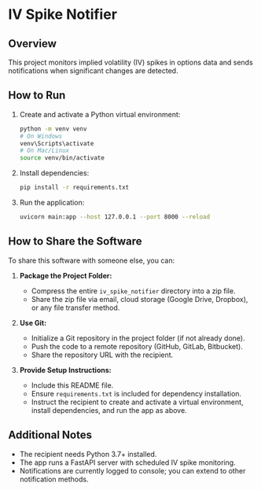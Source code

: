 # IV Spike Notifier

## Overview
This project monitors implied volatility (IV) spikes in options data and sends notifications when significant changes are detected.

## How to Run
1. Create and activate a Python virtual environment:
   ```bash
   python -m venv venv
   # On Windows
   venv\Scripts\activate
   # On Mac/Linux
   source venv/bin/activate
   ```
2. Install dependencies:
   ```bash
   pip install -r requirements.txt
   ```
3. Run the application:
   ```bash
   uvicorn main:app --host 127.0.0.1 --port 8000 --reload
   ```

## How to Share the Software
To share this software with someone else, you can:

1. **Package the Project Folder:**
   - Compress the entire `iv_spike_notifier` directory into a zip file.
   - Share the zip file via email, cloud storage (Google Drive, Dropbox), or any file transfer method.

2. **Use Git:**
   - Initialize a Git repository in the project folder (if not already done).
   - Push the code to a remote repository (GitHub, GitLab, Bitbucket).
   - Share the repository URL with the recipient.

3. **Provide Setup Instructions:**
   - Include this README file.
   - Ensure `requirements.txt` is included for dependency installation.
   - Instruct the recipient to create and activate a virtual environment, install dependencies, and run the app as above.

## Additional Notes
- The recipient needs Python 3.7+ installed.
- The app runs a FastAPI server with scheduled IV spike monitoring.
- Notifications are currently logged to console; you can extend to other notification methods.
